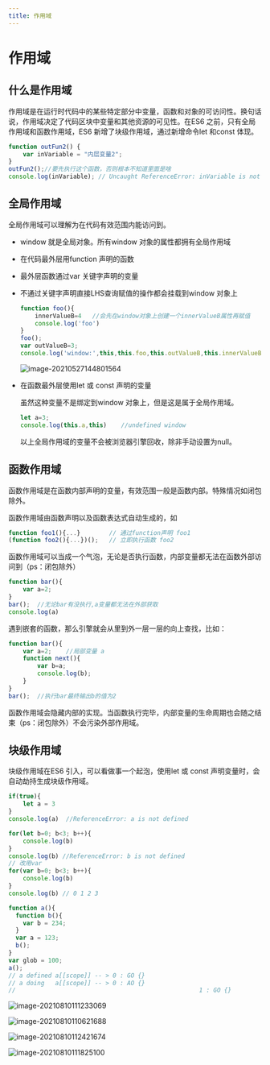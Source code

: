 ```yaml
---
title: 作用域
---
```


# 作用域

## 什么是作用域

作用域是在运行时代码中的某些特定部分中变量，函数和对象的可访问性。换句话说，作用域决定了代码区块中变量和其他资源的可见性。在ES6 之前，只有全局作用域和函数作用域，ES6 新增了块级作用域，通过新增命令let 和const 体现。

```js
function outFun2() {
    var inVariable = "内层变量2";
}
outFun2();//要先执行这个函数，否则根本不知道里面是啥
console.log(inVariable); // Uncaught ReferenceError: inVariable is not defined 全局作用域无法访问函数作用域资源
```

## 全局作用域

全局作用域可以理解为在代码有效范围内能访问到。

- window 就是全局对象。所有window 对象的属性都拥有全局作用域

- 在代码最外层用function 声明的函数

- 最外层函数通过var 关键字声明的变量

- 不通过关键字声明直接LHS查询赋值的操作都会挂载到window 对象上

  ```js
  function foo(){
      innerValueB=4   //会先在window对象上创建一个innerValueB属性再赋值
      console.log('foo')
  }
  foo();
  var outValueB=3;
  console.log('window:',this,this.foo,this.outValueB,this.innerValueB)
  ```

  ![image-20210527144801564](https://pic.tinsfox.com/uPic/image-20210527144801564.png)

- 在函数最外层使用let 或 const 声明的变量

  虽然这种变量不是绑定到window 对象上，但是这是属于全局作用域。

  ```js
  let a=3;
  console.log(this.a,this)    //undefined window
  ```

  以上全局作用域的变量不会被浏览器引擎回收，除非手动设置为null。

 ## 函数作用域

函数作用域是在函数内部声明的变量，有效范围一般是函数内部。特殊情况如闭包除外。

函数作用域由函数声明以及函数表达式自动生成的，如

```js
function foo1(){...}        // 通过function声明 foo1
(function foo2(){...})();   // 立即执行函数 foo2
```

函数作用域可以当成一个气泡，无论是否执行函数，内部变量都无法在函数外部访问到（ps：闭包除外）

```js
function bar(){
    var a=2;
}
bar();  //无论bar有没执行,a变量都无法在外部获取
console.log(a)
```

遇到嵌套的函数，那么引擎就会从里到外一层一层的向上查找，比如：

```js
function bar(){
    var a=2;    //局部变量 a
    function next(){
        var b=a;
        console.log(b);
    }
}
bar();  //执行bar最终输出b的值为2
```

函数作用域会隐藏内部的实现。当函数执行完毕，内部变量的生命周期也会随之结束（ps：闭包除外）不会污染外部作用域。

## 块级作用域

块级作用域在ES6 引入，可以看做事一个起泡，使用let 或 const 声明变量时，会自动劫持生成块级作用域。

```js
if(true){
    let a = 3
}
console.log(a)  //ReferenceError: a is not defined

for(let b=0; b<3; b++){
    console.log(b)
}
console.log(b) //ReferenceError: b is not defined
// 改用var
for(var b=0; b<3; b++){
    console.log(b)
}
console.log(b) // 0 1 2 3
```

```javascript
function a(){
  function b(){
    var b = 234;
  }
  var a = 123;
  b();
}
var glob = 100;
a();
// a defined a[[scope]] -- > 0 : GO {}
// a doing   a[[scope]] -- > 0 : AO {} 
//													 1 : GO {}
```



![image-20210810111233069](https://pic.tinsfox.com/uPic/image-20210810111233069.png)



![image-20210810110621688](https://pic.tinsfox.com/uPic/image-20210810110621688.png)



![image-20210810112421674](https://pic.tinsfox.com/uPic/image-20210810112421674.png)

![image-20210810111825100](https://pic.tinsfox.com/uPic/image-20210810111825100.png)

